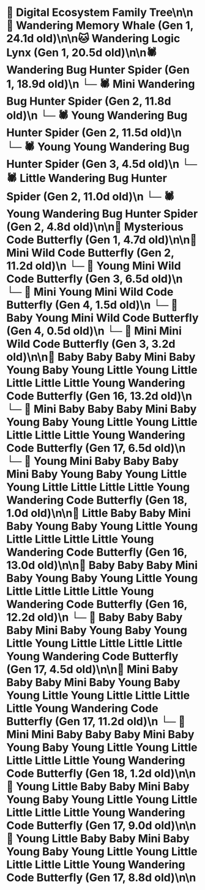 # 🌳 Digital Ecosystem Family Tree\n\n🐋 Wandering Memory Whale (Gen 1, 24.1d old)\n\n🐱 Wandering Logic Lynx (Gen 1, 20.5d old)\n\n🕷️ Wandering Bug Hunter Spider (Gen 1, 18.9d old)\n  └─ 🕷️ Mini Wandering Bug Hunter Spider (Gen 2, 11.8d old)\n  └─ 🕷️ Young Wandering Bug Hunter Spider (Gen 2, 11.5d old)\n    └─ 🕷️ Young Young Wandering Bug Hunter Spider (Gen 3, 4.5d old)\n  └─ 🕷️ Little Wandering Bug Hunter Spider (Gen 2, 11.0d old)\n  └─ 🕷️ Young Wandering Bug Hunter Spider (Gen 2, 4.8d old)\n\n🦋 Mysterious Code Butterfly (Gen 1, 4.7d old)\n\n🦋 Mini Wild Code Butterfly (Gen 2, 11.2d old)\n  └─ 🦋 Young Mini Wild Code Butterfly (Gen 3, 6.5d old)\n    └─ 🦋 Mini Young Mini Wild Code Butterfly (Gen 4, 1.5d old)\n    └─ 🦋 Baby Young Mini Wild Code Butterfly (Gen 4, 0.5d old)\n  └─ 🦋 Mini Mini Wild Code Butterfly (Gen 3, 3.2d old)\n\n🦋 Baby Baby Baby Mini Baby Young Baby Young Little Young Little Little Little Little Young Wandering Code Butterfly (Gen 16, 13.2d old)\n  └─ 🦋 Mini Baby Baby Baby Mini Baby Young Baby Young Little Young Little Little Little Little Young Wandering Code Butterfly (Gen 17, 6.5d old)\n    └─ 🦋 Young Mini Baby Baby Baby Mini Baby Young Baby Young Little Young Little Little Little Little Young Wandering Code Butterfly (Gen 18, 1.0d old)\n\n🦋 Little Baby Baby Mini Baby Young Baby Young Little Young Little Little Little Little Young Wandering Code Butterfly (Gen 16, 13.0d old)\n\n🦋 Baby Baby Baby Mini Baby Young Baby Young Little Young Little Little Little Little Young Wandering Code Butterfly (Gen 16, 12.2d old)\n  └─ 🦋 Baby Baby Baby Baby Mini Baby Young Baby Young Little Young Little Little Little Little Young Wandering Code Butterfly (Gen 17, 4.5d old)\n\n🦋 Mini Baby Baby Baby Mini Baby Young Baby Young Little Young Little Little Little Little Young Wandering Code Butterfly (Gen 17, 11.2d old)\n  └─ 🦋 Mini Mini Baby Baby Baby Mini Baby Young Baby Young Little Young Little Little Little Little Young Wandering Code Butterfly (Gen 18, 1.2d old)\n\n🦋 Young Little Baby Baby Mini Baby Young Baby Young Little Young Little Little Little Little Young Wandering Code Butterfly (Gen 17, 9.0d old)\n\n🦋 Young Little Baby Baby Mini Baby Young Baby Young Little Young Little Little Little Little Young Wandering Code Butterfly (Gen 17, 8.8d old)\n\n